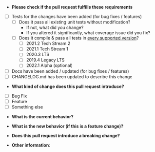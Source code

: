 * **Please check if the pull request fulfills these requirements**
- [ ] Tests for the changes have been added (for bug fixes / features)
  - [ ] Does it pass all existing unit tests without modification?
    - If not, what did you change?
    - If you altered it significantly, what coverage issue did you fix?
  - [ ] Does it compile & pass all tests in [every supported version](../CONTRIBUTING.md#unity--lts-support)?
    - [ ] 2021.2 Tech Stream 2
    - [ ] 2021.1 Tech Stream 1
    - [ ] 2020.3 LTS
    - [ ] 2019.4 Legacy LTS
    - [ ] 2022.1 Alpha (optional)
- [ ] Docs have been added / updated (for bug fixes / features)
- [ ] CHANGELOG.md has been updated to describe this change

<!-- Please also consider adding yourself to CONTRIBUTORS.md as part of your pull request. We'd like to recognise you for your efforts! -->

<!-- To update the documentation on yarnspinner.dev, please submit a pull request to the documentation repository at https://github.com/YarnSpinnerTool/Docs. -->

* **What kind of change does this pull request introduce?**

- [ ] Bug Fix
- [ ] Feature
- [ ] Something else

* **What is the current behavior?**

<!-- If you are fixing a known bug, you can also link to an open issue here. -->

* **What is the new behavior (if this is a feature change)?**

<!-- Please describe, in as much detail as you can, what your pull request changes in Yarn Spinner. -->

* **Does this pull request introduce a breaking change?**

<!-- What changes might users need to make in their application due to this PR? -->

* **Other information**:

<!--

Ideas:

- Performance?
  - Does this drastically change performance characteristics, or simply allow for optimizations?
  - Does this performance involve:
    - Disk access
    - CPU time
    - Memory layout optimization (Lx caching etc)
  - Might there be a use case where you are encouraged to be unperformant by default?
  - What optimizations did you consider but left out due to time and/or complexity?
- Usability?
  - If your change is to a sample, is it accessible? We don't follow standards like WCAG but any easy wins should be taken.
  - Does it make it easier to use our API? If not, what annoyance mitigations have you taken/considered?
- Who will be affected?
  - Is this an internal change, or something meant to be consumed by the end user?
  - If you add API changes, is it easily upgradable from the previous version?
  - What indirect consequence might be annoying to the end user?
    - For what reasons would you say this is justified? E.g. super annoying to use in the first place, tightening up undefined behavior etc.
- What do you think will be controversial, if any?
- How would you describe the cause of the problem and changes to non-technical users if at all possible?

Feel free to take any all or none of these points as relevant, though we recommend you read through each point. They're just to get you started!

-->

